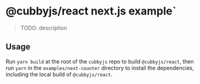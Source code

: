 # @cubbyjs/react next.js example`

> TODO: description

## Usage

Run `yarn build` at the root of the `cubbyjs` repo to build `@cubbyjs/react`, then run
`yarn` in the `examples/next-counter` directory to install the dependencies, including the local build
of `@cubbyjs/react`.
